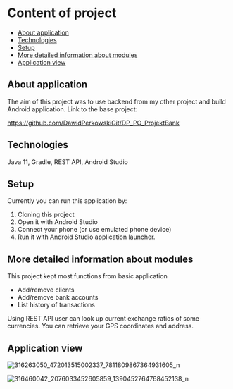 

# Content of project
* [About application](#about-application)
* [Technologies](#technologies)
* [Setup](#setup)
* [More detailed information about modules](#more-detailed-information-about-modules)
* [Application view](#application-view)

## About application
The aim of this project was to use backend from my other project and build Android application. Link to the base project:

https://github.com/DawidPerkowskiGit/DP_PO_ProjektBank


## Technologies
Java 11, Gradle, REST API, Android Studio

## Setup
Currently you can run this application by:
1. Cloning this project
2. Open it with Android Studio
3. Connect your phone (or use emulated phone device)
4. Run it with Android Studio application launcher.

## More detailed information about modules

This project kept most functions from basic application

- Add/remove clients
- Add/remove bank accounts
- List history of transactions

Using REST API user can look up current exchange ratios of some currencies. You can retrieve your GPS coordinates and address.

## Application view

![316263050_472013515002337_7811809867364931605_n](https://user-images.githubusercontent.com/87314459/203969503-6c24a4f4-2993-479d-a696-6ae4d52b3127.jpg)

![316460042_2076033452605859_1390452764768452138_n](https://user-images.githubusercontent.com/87314459/203969463-7e9e5270-1959-4874-aa85-a117d9e508fa.jpg)
